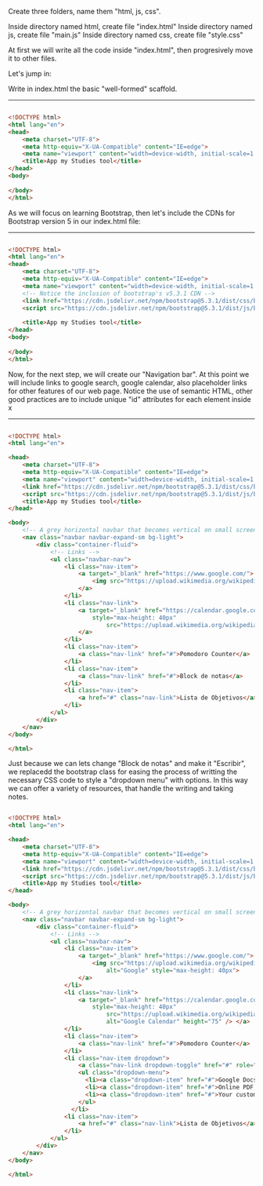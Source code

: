 Create three folders, name them "html, js, css".

Inside directory named html, create file "index.html"
Inside directory named js, create file "main.js"
Inside directory named css, create file "style.css"

At first we will write all the code inside "index.html", then progresively move it to other files.

Let's jump in:

Write in index.html the basic "well-formed" scaffold.

---

```html

<!DOCTYPE html>
<html lang="en">
<head>
    <meta charset="UTF-8">
    <meta http-equiv="X-UA-Compatible" content="IE=edge">
    <meta name="viewport" content="width=device-width, initial-scale=1.0">
    <title>App my Studies tool</title>
</head>
<body>
    
</body>
</html>


```
As we will focus on learning Bootstrap, then let's include the CDNs for Bootstrap version 5 in our index.html file:

---
```html

<!DOCTYPE html>
<html lang="en">
<head>
    <meta charset="UTF-8">
    <meta http-equiv="X-UA-Compatible" content="IE=edge">
    <meta name="viewport" content="width=device-width, initial-scale=1.0">
    <!-- Notice the inclusion of bootstrap's v5.3.1 CDN -->
    <link href="https://cdn.jsdelivr.net/npm/bootstrap@5.3.1/dist/css/bootstrap.min.css" rel="stylesheet">
    <script src="https://cdn.jsdelivr.net/npm/bootstrap@5.3.1/dist/js/bootstrap.bundle.min.js"></script>
    
    <title>App my Studies tool</title>
</head>
<body>
    
</body>
</html>


```
Now, for the next step, we will create our "Navigation bar". 
At this point we will include links to google search, google calendar, also placeholder links for other features of our web page.
Notice the use of semantic HTML, other good practices are to include unique "id" attributes for each element inside <body>
x

---
```html

<!DOCTYPE html>
<html lang="en">

<head>
    <meta charset="UTF-8">
    <meta http-equiv="X-UA-Compatible" content="IE=edge">
    <meta name="viewport" content="width=device-width, initial-scale=1.0">
    <link href="https://cdn.jsdelivr.net/npm/bootstrap@5.3.1/dist/css/bootstrap.min.css" rel="stylesheet">
    <script src="https://cdn.jsdelivr.net/npm/bootstrap@5.3.1/dist/js/bootstrap.bundle.min.js"></script>
    <title>App my Studies tool</title>
</head>

<body>
    <!-- A grey horizontal navbar that becomes vertical on small screens -->
    <nav class="navbar navbar-expand-sm bg-light">
        <div class="container-fluid">
            <!-- Links -->
            <ul class="navbar-nav">
                <li class="nav-item">
                    <a target="_blank" href="https://www.google.com/">
                        <img src="https://upload.wikimedia.org/wikipedia/commons/thumb/2/2f/Google_2015_logo.svg/272px-Google_2015_logo.svg.png" alt="Google" style="max-height: 40px">
                    </a>
                </li>
                <li class="nav-link">
                    <a target="_blank" href="https://calendar.google.com/calendar"><img
                        style="max-height: 40px"
                            src="https://upload.wikimedia.org/wikipedia/commons/thumb/a/a5/Google_Calendar_icon_%282020%29.svg/2048px-Google_Calendar_icon_%282020%29.svg.png" alt="Google Calendar" height="75" /> 
                    </a>
                </li>
                <li class="nav-item">
                    <a class="nav-link" href="#">Pomodoro Counter</a>
                </li>
                <li class="nav-item">
                    <a class="nav-link" href="#">Block de notas</a>
                </li>
                <li class="nav-item">
                    <a href="#" class="nav-link">Lista de Objetivos</a>
                </li>
            </ul>
        </div>
    </nav>
</body>

</html>

```
Just because we can lets change "Block de notas" and make it "Escribir", we replacedd the bootstrap class for easing the process of writting the necessary CSS code to style a "dropdown menu" with options. In this way we can offer a variety of resources, that handle the writing and taking notes.

```html

<!DOCTYPE html>
<html lang="en">

<head>
    <meta charset="UTF-8">
    <meta http-equiv="X-UA-Compatible" content="IE=edge">
    <meta name="viewport" content="width=device-width, initial-scale=1.0">
    <link href="https://cdn.jsdelivr.net/npm/bootstrap@5.3.1/dist/css/bootstrap.min.css" rel="stylesheet">
    <script src="https://cdn.jsdelivr.net/npm/bootstrap@5.3.1/dist/js/bootstrap.bundle.min.js"></script>
    <title>App my Studies tool</title>
</head>

<body>
    <!-- A grey horizontal navbar that becomes vertical on small screens -->
    <nav class="navbar navbar-expand-sm bg-light">
        <div class="container-fluid">
            <!-- Links -->
            <ul class="navbar-nav">
                <li class="nav-item">
                    <a target="_blank" href="https://www.google.com/">
                        <img src="https://upload.wikimedia.org/wikipedia/commons/thumb/2/2f/Google_2015_logo.svg/272px-Google_2015_logo.svg.png"
                            alt="Google" style="max-height: 40px">
                    </a>
                </li>
                <li class="nav-link">
                    <a target="_blank" href="https://calendar.google.com/calendar"><img
                        style="max-height: 40px"
                            src="https://upload.wikimedia.org/wikipedia/commons/thumb/a/a5/Google_Calendar_icon_%282020%29.svg/2048px-Google_Calendar_icon_%282020%29.svg.png"
                            alt="Google Calendar" height="75" /> </a>
                </li>
                <li class="nav-item">
                    <a class="nav-link" href="#">Pomodoro Counter</a>
                </li>
                <li class="nav-item dropdown">
                    <a class="nav-link dropdown-toggle" href="#" role="button" data-bs-toggle="dropdown">Escribir</a>
                    <ul class="dropdown-menu">
                      <li><a class="dropdown-item" href="#">Google Docs</a></li>
                      <li><a class="dropdown-item" href="#">Online PDF editor</a></li>
                      <li><a class="dropdown-item" href="#">Your custom HTML Notepad</a></li>
                    </ul>
                  </li> 
                <li class="nav-item">
                    <a href="#" class="nav-link">Lista de Objetivos</a>
                </li>
            </ul>
        </div>
    </nav>
</body>

</html>

```